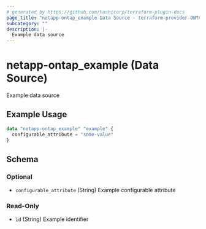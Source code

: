 ```yaml
---
# generated by https://github.com/hashicorp/terraform-plugin-docs
page_title: "netapp-ontap_example Data Source - terraform-provider-ONTAP"
subcategory: ""
description: |-
  Example data source
---
```


# netapp-ontap_example (Data Source)

Example data source

## Example Usage

```terraform
data "netapp-ontap_example" "example" {
  configurable_attribute = "some-value"
}
```

<!-- schema generated by tfplugindocs -->
## Schema

### Optional

- `configurable_attribute` (String) Example configurable attribute

### Read-Only

- `id` (String) Example identifier


